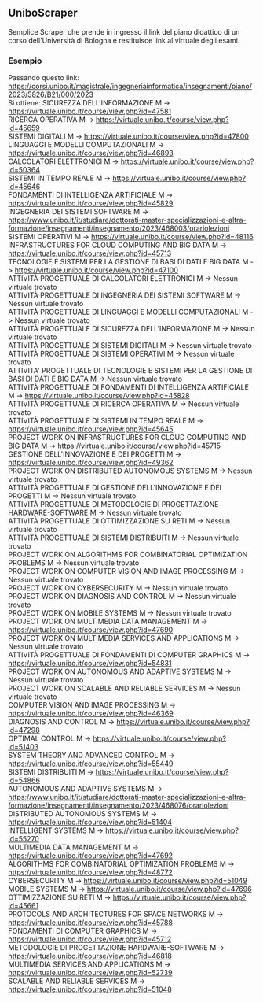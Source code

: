 ## UniboScraper
Semplice Scraper che prende in ingresso il link del piano didattico di un corso dell'Università di Bologna e restituisce link al virtuale degli esami.
### Esempio
Passando questo link: https://corsi.unibo.it/magistrale/ingegneriainformatica/insegnamenti/piano/2023/5826/B21/000/2023
<br>
Si ottiene: 
SICUREZZA DELL'INFORMAZIONE M -> https://virtuale.unibo.it/course/view.php?id=47581 <br>
RICERCA OPERATIVA M -> https://virtuale.unibo.it/course/view.php?id=45659 <br>
SISTEMI DIGITALI M -> https://virtuale.unibo.it/course/view.php?id=47800<br>
LINGUAGGI E MODELLI COMPUTAZIONALI M -> https://virtuale.unibo.it/course/view.php?id=46893<br>
CALCOLATORI ELETTRONICI M -> https://virtuale.unibo.it/course/view.php?id=50364<br>
SISTEMI IN TEMPO REALE M -> https://virtuale.unibo.it/course/view.php?id=45646<br>
FONDAMENTI DI INTELLIGENZA ARTIFICIALE M -> https://virtuale.unibo.it/course/view.php?id=45829<br>
INGEGNERIA DEI SISTEMI SOFTWARE M -> https://www.unibo.it/it/studiare/dottorati-master-specializzazioni-e-altra-formazione/insegnamenti/insegnamento/2023/468003/orariolezioni<br>
SISTEMI OPERATIVI M -> https://virtuale.unibo.it/course/view.php?id=48116<br>
INFRASTRUCTURES FOR CLOUD COMPUTING AND BIG DATA M -> https://virtuale.unibo.it/course/view.php?id=45713<br>
TECNOLOGIE E SISTEMI PER LA GESTIONE DI BASI DI DATI E BIG DATA M -> https://virtuale.unibo.it/course/view.php?id=47100<br>
ATTIVITÀ PROGETTUALE DI CALCOLATORI ELETTRONICI M -> Nessun virtuale trovato<br>
ATTIVITÀ PROGETTUALE DI INGEGNERIA DEI SISTEMI SOFTWARE M -> Nessun virtuale trovato<br>
ATTIVITÀ PROGETTUALE DI LINGUAGGI E MODELLI COMPUTAZIONALI M -> Nessun virtuale trovato<br>
ATTIVITÀ PROGETTUALE DI SICUREZZA DELL'INFORMAZIONE M -> Nessun virtuale trovato<br>
ATTIVITÀ PROGETTUALE DI SISTEMI DIGITALI M -> Nessun virtuale trovato<br>
ATTIVITÀ PROGETTUALE DI SISTEMI OPERATIVI M -> Nessun virtuale trovato<br>
ATTIVITA' PROGETTUALE DI TECNOLOGIE E SISTEMI PER LA GESTIONE DI BASI DI DATI E BIG DATA M -> Nessun virtuale trovato<br>
ATTIVITÀ PROGETTUALE DI FONDAMENTI DI INTELLIGENZA ARTIFICIALE M -> https://virtuale.unibo.it/course/view.php?id=45828<br>
ATTIVITÀ PROGETTUALE DI RICERCA OPERATIVA M -> Nessun virtuale trovato<br>
ATTIVITÀ PROGETTUALE DI SISTEMI IN TEMPO REALE M -> https://virtuale.unibo.it/course/view.php?id=45645<br>
PROJECT WORK ON INFRASTRUCTURES FOR CLOUD COMPUTING AND BIG DATA M -> https://virtuale.unibo.it/course/view.php?id=45715<br>
GESTIONE DELL'INNOVAZIONE E DEI PROGETTI M -> https://virtuale.unibo.it/course/view.php?id=49362<br>
PROJECT WORK ON DISTRIBUTED AUTONOMOUS SYSTEMS M -> Nessun virtuale trovato<br>
ATTIVITÀ PROGETTUALE DI GESTIONE DELL'INNOVAZIONE E DEI PROGETTI M -> Nessun virtuale trovato<br>
ATTIVITÀ PROGETTUALE DI METODOLOGIE DI PROGETTAZIONE HARDWARE-SOFTWARE M -> Nessun virtuale trovato<br>
ATTIVITÀ PROGETTUALE DI OTTIMIZZAZIONE SU RETI M -> Nessun virtuale trovato<br>
ATTIVITÀ PROGETTUALE DI SISTEMI DISTRIBUITI M -> Nessun virtuale trovato<br>
PROJECT WORK ON ALGORITHMS FOR COMBINATORIAL OPTIMIZATION PROBLEMS M -> Nessun virtuale trovato<br>
PROJECT WORK ON COMPUTER VISION AND IMAGE PROCESSING M -> Nessun virtuale trovato<br>
PROJECT WORK ON CYBERSECURITY M -> Nessun virtuale trovato<br>
PROJECT WORK ON DIAGNOSIS AND CONTROL M -> Nessun virtuale trovato<br>
PROJECT WORK ON MOBILE SYSTEMS M -> Nessun virtuale trovato<br>
PROJECT WORK ON MULTIMEDIA DATA MANAGEMENT M -> https://virtuale.unibo.it/course/view.php?id=47690<br>
PROJECT WORK ON MULTIMEDIA SERVICES AND APPLICATIONS M -> Nessun virtuale trovato<br>
ATTIVITÀ PROGETTUALE DI FONDAMENTI DI COMPUTER GRAPHICS M -> https://virtuale.unibo.it/course/view.php?id=54831<br>
PROJECT WORK ON AUTONOMOUS AND ADAPTIVE SYSTEMS M -> Nessun virtuale trovato<br>
PROJECT WORK ON SCALABLE AND RELIABLE SERVICES M -> Nessun virtuale trovato<br>
COMPUTER VISION AND IMAGE PROCESSING M -> https://virtuale.unibo.it/course/view.php?id=46369<br>
DIAGNOSIS AND CONTROL M -> https://virtuale.unibo.it/course/view.php?id=47298<br>
OPTIMAL CONTROL M -> https://virtuale.unibo.it/course/view.php?id=51403<br>
SYSTEM THEORY AND ADVANCED CONTROL M -> https://virtuale.unibo.it/course/view.php?id=55449<br>
SISTEMI DISTRIBUITI M -> https://virtuale.unibo.it/course/view.php?id=54866<br>
AUTONOMOUS AND ADAPTIVE SYSTEMS M -> https://www.unibo.it/it/studiare/dottorati-master-specializzazioni-e-altra-formazione/insegnamenti/insegnamento/2023/468076/orariolezioni<br>
DISTRIBUTED AUTONOMOUS SYSTEMS M -> https://virtuale.unibo.it/course/view.php?id=51404<br>
INTELLIGENT SYSTEMS M -> https://virtuale.unibo.it/course/view.php?id=55270<br>
MULTIMEDIA DATA MANAGEMENT M -> https://virtuale.unibo.it/course/view.php?id=47692<br>
ALGORITHMS FOR COMBINATORIAL OPTIMIZATION PROBLEMS M -> https://virtuale.unibo.it/course/view.php?id=48772<br>
CYBERSECURITY M -> https://virtuale.unibo.it/course/view.php?id=51049<br>
MOBILE SYSTEMS M -> https://virtuale.unibo.it/course/view.php?id=47696<br>
OTTIMIZZAZIONE SU RETI M -> https://virtuale.unibo.it/course/view.php?id=45661<br>
PROTOCOLS AND ARCHITECTURES FOR SPACE NETWORKS M -> https://virtuale.unibo.it/course/view.php?id=45788<br>
FONDAMENTI DI COMPUTER GRAPHICS M -> https://virtuale.unibo.it/course/view.php?id=45712<br>
METODOLOGIE DI PROGETTAZIONE HARDWARE-SOFTWARE M -> https://virtuale.unibo.it/course/view.php?id=46818<br>
MULTIMEDIA SERVICES AND APPLICATIONS M -> https://virtuale.unibo.it/course/view.php?id=52739<br>
SCALABLE AND RELIABLE SERVICES M -> https://virtuale.unibo.it/course/view.php?id=51048<br>

